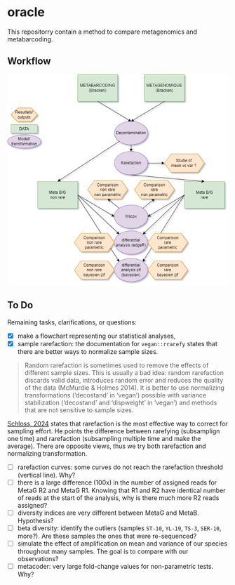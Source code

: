 # oracle

This repositorry contain a method to compare metagenomics and metabarcoding.

## Workflow

![workflow](https://github.com/GhMathis/oracle/blob/main/image/workflow_metaB_metaG.png)


## To Do

Remaining tasks, clarifications, or questions:

- [x] make a flowchart representing our statistical analyses,
- [x] sample rarefaction: the documentation for `vegan::rrarefy` states that there are better ways to normalize sample sizes.
> Random rarefaction is sometimes used to remove the effects of different sample sizes. This is usually a bad idea: random rarefaction discards valid data, introduces random error and reduces the quality of the data (McMurdie & Holmes 2014). It is better to use normalizing transformations (‘decostand’ in ‘vegan’) possible with variance stabilization (‘decostand’ and ‘dispweight’ in ‘vegan’) and methods that are not sensitive to sample sizes.

[Schloss, 2024](https://journals.asm.org/doi/full/10.1128/msphere.00354-23) states that rarefaction is the most effective way to correct for sampling effort. He points the difference between rarefying (subsamplign one time) and rarefaction (subsampling multiple time and make the average). There are opposite views, thus we try both rarefaction and normalizing transformation.
- [ ] rarefaction curves: some curves do not reach the rarefaction threshold (vertical line). Why?
- [ ] there is a large difference (100x) in the number of assigned reads for MetaG R2 and MetaG R1. Knowing that R1 and R2 have identical number of reads at the start of the analysis, why is there much more R2 reads assigned?
- [ ] diversity indices are very different between MetaG and MetaB. Hypothesis?
- [ ] beta diversity: identify the outliers (samples `ST-10`, `YL-19`, `TS-3`, `SER-10`, more?). Are these samples the ones that were re-sequenced?
- [ ] simulate the effect of amplification on mean and variance of our species throughout many samples. The goal is to compare with our observations?
- [ ] metacoder: very large fold-change values for non-parametric tests. Why?
